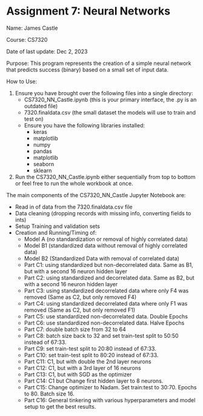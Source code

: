 # Assignment 7: Neural Networks
Name: James Castle

Course: CS7320

Date of last update: Dec 2, 2023

Purpose:
This program represents the creation of a simple neural network that
predicts success (binary) based on a small set of input data.

How to Use:
1. Ensure you have brought over the following files into a single directory:
   * CS7320_NN_Castle.ipynb (this is your primary interface, the .py is an outdated file)
   * 7320.finaldata.csv (the small dataset the models will use to train and test on)
   * Ensure you have the following libraries installed:
     * keras
     * matplotlib
     * numpy
     * pandas
     * matplotlib
     * seaborn
     * sklearn
2. Run the CS7320_NN_Castle.ipynb either sequentially from top to bottom
   or feel free to run the whole workbook at once.


The main components of the CS7320_NN_Castle Jupyter Notebook are:
  * Read in of data from the 7320.finaldata.csv file
  * Data cleaning (dropping records with missing info, converting fields to ints)
  * Setup Training and validation sets
  * Creation and Running/Timing of:
    * Model A (no standardization or removal of highly correlated data)
    * Model B1 (standardized data without removal of highly correlated data)
    * Model B2 (Standardized Data with removal of correlated data)
    * Part C1: using standardized but non-decorrelated data. Same as B1, but with a second 16 neuron hidden layer 
    * Part C2: using standardized and decorrelated data. Same as B2, but with a second 16 neuron hidden layer 
    * Part C3: using standardized decorrelated data where only F4 was removed (Same as C2, but only removed F4)
    * Part C4: using standardized decorrelated data where only F1 was removed (Same as C2, but only removed F1)
    * Part C5: use standardized non-decorrelated data. Double Epochs 
    * Part C6: use standardized non-decorrelated data. Halve Epochs 
    * Part C7: double batch size from 32 to 64 
    * Part C8: batch size back to 32 and set train-test split to 50:50 instead of 67:33. 
    * Part C9: set train-test split to 20:80 instead of 67:33. 
    * Part C10: set train-test split to 80:20 instead of 67:33. 
    * Part C11: C1, but with double the 2nd layer neurons 
    * Part C12: C1, but with a 3rd layer of 16 neurons 
    * Part C13: C1, but with SGD as the optimizer 
    * Part C14: C1 but Change first hidden layer to 8 neurons. 
    * Part C15: Change optimizer to Nadam. Set train:test to 30:70. Epochs to 80. Batch size 16. 
    * Part C16: General tinkering with various hyperparameters and model setup to get the best results.
